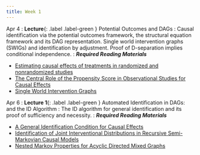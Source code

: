 ```yaml
---
title: Week 1
---
```


Apr 4
: **Lecture**{: .label .label-green } Potential Outcomes and DAGs
: Causal identification via the potential outcomes framework, the structural equation framework and its DAG representation. Single world intervention graphs (SWIGs) and identification by adjustment. Proof of D-separation implies conditional independence.
: ***Required Reading Materials***
- [Estimating causal effects of treatments in randomized and nonrandomized studies](http://www.fsb.muohio.edu/lij14/420_paper_Rubin74.pdf)
- [The Central Role of the Propensity Score in Observational Studies for Causal Effects](https://www.jstor.org/stable/2335942#metadata_info_tab_contents)
- [Single World Intervention Graphs](https://csss.uw.edu/Papers/wp128.pdf)

Apr 6
: **Lecture 1**{: .label .label-green } Automated Identification in DAGs: and the ID Algorithm
: The ID algorithm for general identification and its proof of sufficiency and necessity.
: ***Required Reading Materials***
- [A General Identification Condition for Causal Effects](https://ftp.cs.ucla.edu/pub/stat_ser/R290-A.pdf)
- [Identification of Joint Interventional Distributions in Recursive Semi-Markovian Causal Models](https://ftp.cs.ucla.edu/pub/stat_ser/r327.pdf)
- [Nested Markov Properties for Acyclic Directed Mixed Graphs](https://arxiv.org/abs/1701.06686)


